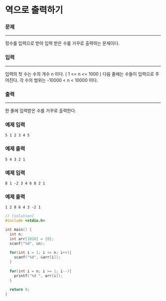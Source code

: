 # 역으로 출력하기

### 문제

------

정수를 입력으로 받아 입력 받은 수를 거꾸로 출력하는 문제이다.

### 입력

------

입력의 첫 수는 수의 개수 n 이다. ( 1 <= n <= 1000 ) 다음 줄에는 수들이 입력으로 주어진다. 각 수의 범위는 -10000 < n < 10000 이다.

### 출력

------

한 줄에 입력받은 수를 거꾸로 출력한다.

### 예제 입력

```
5 1 2 3 4 5
```

### 예제 출력

```
5 4 3 2 1
```

### 예제 입력

```
8 1 -2 3 4 6 8 2 1
```

### 예제 출력

```
1 2 8 6 4 3 -2 1
```

```c++
// [solution]
#include <stdio.h>

int main() {
  int n;
  int arr[1010] = {0};
  scanf("%d", &n);
  
  for(int i = 1; i <= n; i++){
    scanf("%d", &arr[i]);
  }
  
  for(int i = n; i >= 1; i--){
    printf("%d ", arr[i]);
  }
  
  return 0;
}
```

